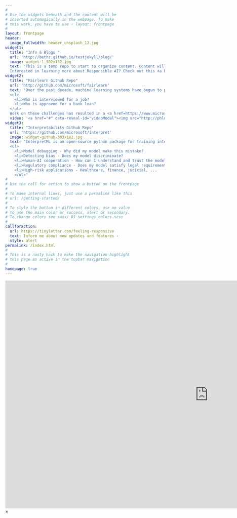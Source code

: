 ```yaml
---
#
# Use the widgets beneath and the content will be
# inserted automagically in the webpage. To make
# this work, you have to use › layout: frontpage
#
layout: frontpage
header:
  image_fullwidth: header_unsplash_12.jpg
widget1:
  title: "Info & Blogs "
  url: 'http://bethz.github.io/testjekyll/blog/'
  image: widget-1-302x182.jpg
  text: 'This is a temp repo to start to organize content. Content will be moved to a permanent url when available.<br>
  Interested in learning more about Responsible AI? Check out this <a href="https://learn.microsoft.com/activity/S3332473/launch/#/">interesting course</a>. '
widget2:
  title: "Fairlearn Github Repo"
  url: 'http://github.com/microsoft/fairlearn'
  text: 'Over the past decade, machine learning systems have begun to play a key role in many high-stakes decisions. 
  <ul>
    <li>Who is interviewed for a job? 
    <li>Who is approved for a bank loan? 
  </ul>
  Work on these challenges has resulted in a <a href=https://www.microsoft.com/en-us/research/blog/machine-learning-for-fair-decisions/>method </a> which uses a reduction technique to turn any common classifier into a "fair" one. <a href=github.com/microsoft/fairlearn>Try it out</a>.'
  video: '<a href="#" data-reveal-id="videoModal"><img src="http://phlow.github.io/feeling-responsive/images/start-video-feeling-responsive-302x182.jpg" width="302" height="182" alt=""/></a>'
widget3:
  title: "Interpretability Github Repo"
  url: 'https://github.com/microsoft/interpret'
  image: widget-github-303x182.jpg
  text: "InterpretML is an open-source python package for training interpretable models and explaining blackbox systems. Interpretability is essential for:
  <ul>
    <li>Model debugging - Why did my model make this mistake?
    <li>Detecting bias - Does my model discriminate?
    <li>Human-AI cooperation - How can I understand and trust the model's decisions?
    <li>Regulatory compliance - Does my model satisfy legal requirements?
    <li>High-risk applications - Healthcare, finance, judicial, ...
    </ul>"
#
# Use the call for action to show a button on the frontpage
#
# To make internal links, just use a permalink like this
# url: /getting-started/
#
# To style the button in different colors, use no value
# to use the main color or success, alert or secondary.
# To change colors see sass/_01_settings_colors.scss
#
callforaction:
  url: https://tinyletter.com/feeling-responsive
  text: Inform me about new updates and features ›
  style: alert
permalink: /index.html
#
# This is a nasty hack to make the navigation highlight
# this page as active in the topbar navigation
#
homepage: true
---
```


<div id="videoModal" class="reveal-modal large" data-reveal="">
  <div class="flex-video widescreen vimeo" style="display: block;">
    <iframe width="1280" height="720" src="https://www.youtube.com/embed/3b5zCFSmVvU" frameborder="0" allowfullscreen></iframe>
  </div>
  <a class="close-reveal-modal">&#215;</a>
</div>
